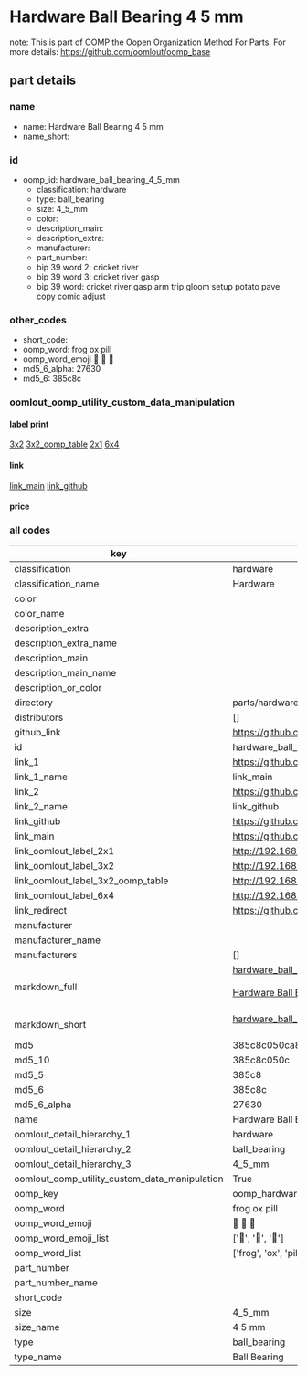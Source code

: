 # Hardware Ball Bearing 4 5 mm  

note: This is part of OOMP the Oopen Organization Method For Parts. For more details: https://github.com/oomlout/oomp_base

##  part details
  







### name
* name: Hardware Ball Bearing 4 5 mm
* name_short: 
### id
* oomp_id: hardware_ball_bearing_4_5_mm
  * classification: hardware
  * type: ball_bearing
  * size: 4_5_mm
  * color: 
  * description_main: 
  * description_extra: 
  * manufacturer: 
  * part_number: 
  * bip 39 word 2: cricket river
  * bip 39 word 3: cricket river gasp
  * bip 39 word: cricket river gasp arm trip gloom setup potato pave copy comic adjust

### other_codes
* short_code: 
* oomp_word: frog ox pill
* oomp_word_emoji :frog: :ox: :pill:
* md5_6_alpha: 27630
* md5_6: 385c8c






### oomlout_oomp_utility_custom_data_manipulation
#### label print
[3x2](http://192.168.1.245:1112/?label=oomp%2027630)
[3x2_oomp_table](http://192.168.1.108:1112/?label=oomp%2027630)
[2x1](http://192.168.1.242:1112/?label=oomp%2027630)
[6x4](http://192.168.1.55:1112/?label=oomp%2027630)    

#### link

[link_main](https://github.com/oomlout/oomlout_oomp_version_1_messy/tree/main/parts/hardware_ball_bearing_4_5_mm) [link_github](https://github.com/oomlout/oomlout_oomp_version_1_messy/tree/main/parts/hardware_ball_bearing_4_5_mm)                             

#### price







### all codes 
| key | value |  
| --- | --- |  
| classification | hardware |  
| classification_name | Hardware |  
| color |  |  
| color_name |  |  
| description_extra |  |  
| description_extra_name |  |  
| description_main |  |  
| description_main_name |  |  
| description_or_color |   |  
| directory | parts/hardware_ball_bearing_4_5_mm |  
| distributors | [] |  
| github_link | https://github.com/oomlout/oomlout_oomp_part_src/tree/main/parts/hardware_ball_bearing_4_5_mm |  
| id | hardware_ball_bearing_4_5_mm |  
| link_1 | https://github.com/oomlout/oomlout_oomp_version_1_messy/tree/main/parts/hardware_ball_bearing_4_5_mm |  
| link_1_name | link_main |  
| link_2 | https://github.com/oomlout/oomlout_oomp_version_1_messy/tree/main/parts/hardware_ball_bearing_4_5_mm |  
| link_2_name | link_github |  
| link_github | https://github.com/oomlout/oomlout_oomp_version_1_messy/tree/main/parts/hardware_ball_bearing_4_5_mm |  
| link_main | https://github.com/oomlout/oomlout_oomp_version_1_messy/tree/main/parts/hardware_ball_bearing_4_5_mm |  
| link_oomlout_label_2x1 | http://192.168.1.242:1112/?label=oomp%2027630 |  
| link_oomlout_label_3x2 | http://192.168.1.245:1112/?label=oomp%2027630 |  
| link_oomlout_label_3x2_oomp_table | http://192.168.1.108:1112/?label=oomp%2027630 |  
| link_oomlout_label_6x4 | http://192.168.1.55:1112/?label=oomp%2027630 |  
| link_redirect | https://github.com/oomlout/oomlout_oomp_version_1_messy/tree/main/parts/hardware_ball_bearing_4_5_mm |  
| manufacturer |  |  
| manufacturer_name |  |  
| manufacturers | [] |  
| markdown_full | [hardware_ball_bearing_4_5_mm](none)<br>[](none)<br>[Hardware Ball Bearing 4 5 Mm](none)<br><br> |  
| markdown_short | [hardware_ball_bearing_4_5_mm](none)<br><br> |  
| md5 | 385c8c050ca8d8918df460bac06eb19b |  
| md5_10 | 385c8c050c |  
| md5_5 | 385c8 |  
| md5_6 | 385c8c |  
| md5_6_alpha | 27630 |  
| name | Hardware Ball Bearing 4 5 mm |  
| oomlout_detail_hierarchy_1 | hardware |  
| oomlout_detail_hierarchy_2 | ball_bearing |  
| oomlout_detail_hierarchy_3 | 4_5_mm |  
| oomlout_oomp_utility_custom_data_manipulation | True |  
| oomp_key | oomp_hardware_ball_bearing_4_5_mm |  
| oomp_word | frog ox pill |  
| oomp_word_emoji | :frog: :ox: :pill: |  
| oomp_word_emoji_list | [':frog:', ':ox:', ':pill:'] |  
| oomp_word_list | ['frog', 'ox', 'pill'] |  
| part_number |  |  
| part_number_name |  |  
| short_code |  |  
| size | 4_5_mm |  
| size_name | 4 5 mm |  
| type | ball_bearing |  
| type_name | Ball Bearing |  
